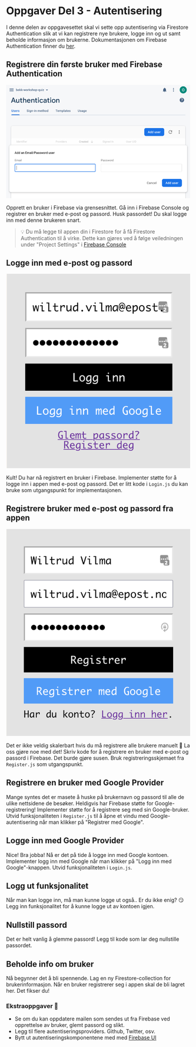 # Oppgaver Del 3 - Autentisering

I denne delen av oppgavesettet skal vi sette opp autentisering via Firestore Authentication slik at vi kan registrere nye brukere, logge inn og ut samt beholde informasjon om brukerne.
Dokumentasjonen om Firebase Authentication finner du [her](https://firebase.google.com/docs/auth).

## Registrere din første bruker med Firebase Authentication

<img alt="Registrer med firebase" src="/resources/registerWithFirebase.png" width="500"/>

Opprett en bruker i Firebase via grensesnittet. Gå inn i Firebase Console og registrer en bruker med e-post og passord. Husk passordet! Du skal logge inn med denne brukeren snart.

> 💡 Du må legge til appen din i Firestore for å få Firestore Authentication til å virke. Dette kan gjøres ved å følge veiledningen under "Project Settings" i [Firebase Console](https://console.firebase.google.com)

## Logge inn med e-post og passord

<img alt="Logg inn med epost" src="/resources/loginWithEmail.png" width="500"/>

Kult! Du har nå registrert en bruker i Firebase. Implementer støtte for å logge inn i appen med e-post og passord. 
Det er litt kode i `Login.js` du kan bruke som utgangspunkt for implementasjonen. 

## Registrere bruker med e-post og passord fra appen

<img alt="Registrer bruker med e-post" src="/resources/registerWithEmail.png" width="500"/>

Det er ikke veldig skalerbart hvis du må registrere alle brukere manuelt 🥵 La oss gjøre noe med det! 
Skriv kode for å registrere en bruker med e-post og passord i Firebase. Det burde gjøre susen. Bruk registreringsskjemaet fra `Register.js` som utgangspunkt.

## Registrere en bruker med Google Provider

Mange syntes det er masete å huske på brukernavn og passord til alle de ulike nettsidene de besøker. Heldigvis har Firebase støtte for Google-registrering! 
Implementer støtte for å registrere seg med sin Google-bruker. Utvid funksjonaliteten i `Register.js` til å åpne et vindu med Google-autentisering når man klikker på "Registrer med Google".

## Logge inn med Google Provider

Nice! Bra jobba! Nå er det på tide å logge inn med Google kontoen. Implementer logg inn med Google når man klikker på "Logg inn med Google"-knappen. 
Utvid funksjonaliteten i `Login.js`. 

## Logg ut funksjonalitet

Når man kan logge inn, må man kunne logge ut også.. Er du ikke enig? 😏 Legg inn funksjonalitet for å kunne logge ut av kontoen igjen.

## Nullstill passord

Det er helt vanlig å glemme passord! Legg til kode som lar deg nullstille passordet. 

## Beholde info om bruker

Nå begynner det å bli spennende. Lag en ny Firestore-collection for brukerinformasjon. Når en bruker registrerer seg i appen skal de bli lagret her. 
Det fikser du! 

### Ekstraoppgaver 💅

- Se om du kan oppdatere mailen som sendes ut fra Firebase ved opprettelse av bruker, glemt passord og slikt.
- Legg til flere autentiseringsproviders. Github, Twitter, osv.
- Bytt ut autentiseringskomponentene med med [Firebase UI](https://github.com/firebase/firebaseui-web)
